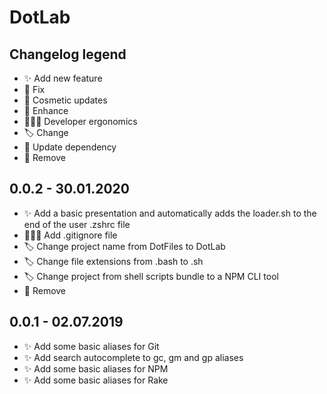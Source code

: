 # DotLab

## Changelog legend

- ✨ Add new feature
- 🐛 Fix
- 💄 Cosmetic updates
- 🔧 Enhance
- 👨🏻‍💻 Developer ergonomics
- 🏷 Change
- 🚀 Update dependency
- 🚫 Remove

## 0.0.2 - 30.01.2020

- ✨ Add a basic presentation and automatically adds the loader.sh to the end of the user .zshrc file
- 👨🏻‍💻 Add .gitignore file
- 🏷 Change project name from DotFiles to DotLab
- 🏷 Change file extensions from .bash to .sh
- 🏷 Change project from shell scripts bundle to a NPM CLI tool
- 🚫 Remove

## 0.0.1 - 02.07.2019

- ✨ Add some basic aliases for Git
- ✨ Add search autocomplete to gc, gm and gp aliases
- ✨ Add some basic aliases for NPM
- ✨ Add some basic aliases for Rake
